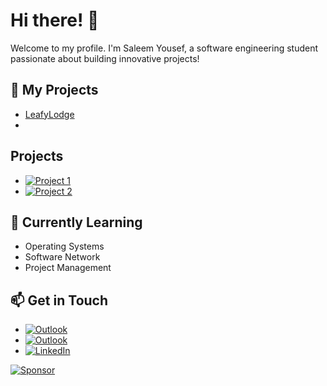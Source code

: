 # Hi there! 👋
Welcome to my profile. I'm Saleem Yousef, a software engineering student passionate about building innovative projects!

## 🚀 My Projects
- [LeafyLodge](https://github.com/LeafyLodge)
- 
## Projects
- [![Project 1](https://img.shields.io/badge/GitHub-Project%201-blue?logo=github)](https://github.com/your-username/project1)
- [![Project 2](https://img.shields.io/badge/GitHub-Project%202-green?logo=github)](https://github.com/your-username/project2)


## 🌱 Currently Learning
- Operating Systems
- Software Network
- Project Management

## 📫 Get in Touch
- [![Outlook](https://upload.wikimedia.org/wikipedia/commons/4/48/Outlook.com_icon.png)](mailto:saleemcollege@outlook.com)
- [![Outlook](https://img.shields.io/badge/Outlook-blue?style=flat&logo=microsoft-outlook&logoColor=white)](mailto:saleemcollege@hotmail.com)
- [![LinkedIn](https://img.shields.io/badge/LinkedIn-Saleem-blue?logo=linkedin)](https://www.linkedin.com/in/saleemyousef/)
 
[![Sponsor](https://img.shields.io/badge/Sponsor%20Me-❤-red)](https://github.com/sponsors/Arikatakur)  
